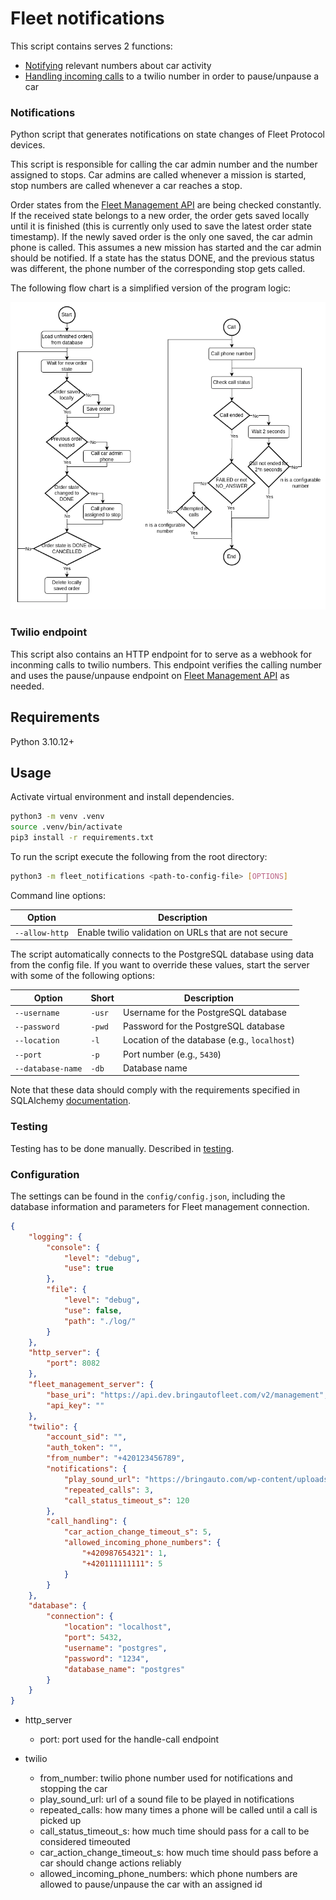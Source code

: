 # Fleet notifications

This script contains serves 2 functions:
- [Notifying](#notifications) relevant numbers about car activity
- [Handling incoming calls](#twilio-endpoint) to a twilio number in order to pause/unpause a car

### Notifications

Python script that generates notifications on state changes of Fleet Protocol devices.

This script is responsible for calling the car admin number and the number assigned to stops. Car admins are called whenever a mission is started, stop numbers are called whenever a car reaches a stop.

Order states from the [Fleet Management API] are being checked constantly. If the received state belongs to a new order, the order gets saved locally until it is finished (this is currently only used to save the latest order state timestamp). If the newly saved order is the only one saved, the car admin phone is called. This assumes a new mission has started and the car admin should be notified. If a state has the status DONE, and the previous status was different, the phone number of the corresponding stop gets called.

The following flow chart is a simplified version of the program logic:

![Notifications Flow](./doc/img/notifications_flow.png)

### Twilio endpoint

This script also contains an HTTP endpoint for to serve as a webhook for inconming calls to twilio numbers. This endpoint verifies the calling number and uses the pause/unpause endpoint on [Fleet Management API] as needed.

## Requirements
Python 3.10.12+

## Usage

Activate virtual environment and install dependencies.

```bash
python3 -m venv .venv
source .venv/bin/activate
pip3 install -r requirements.txt
```

To run the script execute the following from the root directory:

```bash
python3 -m fleet_notifications <path-to-config-file> [OPTIONS]
```

Command line options:

| Option         | Description                                          |
|----------------|------------------------------------------------------|
| `--allow-http` | Enable twilio validation on URLs that are not secure |

The script automatically connects to the PostgreSQL database using data from the config file. If you want to override these values, start the server with some of the following options:

| Option            | Short  | Description                                  |
|-------------------|--------|----------------------------------------------|
| `--username`      | `-usr` | Username for the PostgreSQL database         |
| `--password`      | `-pwd` | Password for the PostgreSQL database         |
| `--location`      | `-l`   | Location of the database (e.g., `localhost`) |
| `--port`          | `-p`   | Port number (e.g., `5430`)                   |
| `--database-name` | `-db`  | Database name                                |

Note that these data should comply with the requirements specified in SQLAlchemy [documentation](https://docs.sqlalchemy.org/en/20/core/engines.html#database-urls).

### Testing

Testing has to be done manually. Described in [testing](./doc/testing.md).

### Configuration
The settings can be found in the `config/config.json`, including the database information and parameters for Fleet management connection.

```json
{
    "logging": {
        "console": {
            "level": "debug",
            "use": true
        },
        "file": {
            "level": "debug",
            "use": false,
            "path": "./log/"
        }
    },
    "http_server": {
        "port": 8082
    },
    "fleet_management_server": {
        "base_uri": "https://api.dev.bringautofleet.com/v2/management",
        "api_key": ""
    },
    "twilio": {
        "account_sid": "",
        "auth_token": "",
        "from_number": "+420123456789",
        "notifications": {
            "play_sound_url": "https://bringauto.com/wp-content/uploads/2021/10/BringAuto.mp3",
            "repeated_calls": 3,
            "call_status_timeout_s": 120
        },
        "call_handling": {
            "car_action_change_timeout_s": 5,
            "allowed_incoming_phone_numbers": {
                "+420987654321": 1,
                "+420111111111": 5
            }
        }
    },
    "database": {
        "connection": {
            "location": "localhost",
            "port": 5432,
            "username": "postgres",
            "password": "1234",
            "database_name": "postgres"
        }
    }
}
```
- http_server
  - port: port used for the handle-call endpoint
- twilio
  - from_number: twilio phone number used for notifications and stopping the car
  - play_sound_url: url of a sound file to be played in notifications
  - repeated_calls: how many times a phone will be called until a call is picked up
  - call_status_timeout_s: how much time should pass for a call to be considered timeouted
  - car_action_change_timeout_s: how much time should pass before a car should change actions reliably
  - allowed_incoming_phone_numbers: which phone numbers are allowed to pause/unpause the car with an assigned id


  [Fleet Management API]: https://github.com/bringauto/fleet-management-http-api